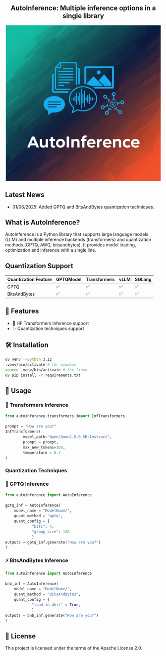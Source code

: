 <div align="center">
<h2>
    AutoInference: Multiple inference options in a single library
</h2>
<img width="500" alt="teaser" src="assets\logo.jpeg">
</div>

## Latest News
* 01/06/2025: Added GPTQ and BitsAndBytes quantization techniques.

## What is AutoInference?
AutoInference is a Python library that supports large language models (LLM) and multiple inference backends (transformers) and quantization methods (GPTQ, AWQ, bitsandbytes). It provides model loading, optimization and inference with a single line.

## Quantization Support 
| Quantization Feature |  GPTQModel | Transformers | vLLM  | SGLang |
|----------------------|---|---|---|---|
| GPTQ                 | ✅ | ✅ | ✅ | ✅ |                        
| BitsAndBytes              | ✅ | ✅ | ✅ | ✅ |          
  


## 🔑 Features
* 🤗 HF Transformers Inference support
* ✨ Quantization techniques support


## 🛠️ Installation

```bash
uv venv --python 3.12
.venv/bin/activate # for windows
source .venv/bin/activate # for linux
uv pip install -r requirements.txt
```

## 🚀 Usage

### 🤗 Transformers Inference
```python
from autoinference.transformers import InfTransformers

prompt = "How are you?"
InfTransformers(
        model_path="Qwen/Qwen2.5-0.5B-Instruct",
        prompt = prompt,
        max_new_tokens=100,
        temperature = 0.7
)
```
### Quantization Techniques
### 🔢 GPTQ Inference
```python
from autoinference import AutoInference

gptq_inf = AutoInference(
    model_name = "ModelName/",
    quant_method = "gptq",
    quant_config = {
            "bits": 4,
            "group_size": 128
            }
outputs = gptq_inf.generate("How are you?")
)
```
### ⚡ BitsAndBytes Inference
```python
from autoinference import AutoInference

bnb_inf = AutoInference(
    model_name = "ModelName/",
    quant_method = "BitsAndBytes",
    quant_config = {
            "load_in_4bit" = True,
            }
outputs = bnb_inf.generate("How are you?")
)
```

## 📜 License

This project is licensed under the terms of the Apache License 2.0.
